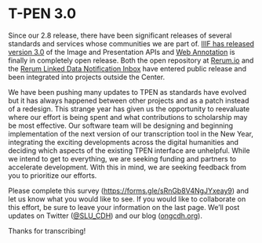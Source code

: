# T-PEN 3.0

Since our 2.8 release, there have been significant releases of several standards and services whose communities we are part of. [IIIF has released version 3.0](https://twitter.com/iiif_io/status/1142108177133166595?s=20) of the Image and Presentation APIs and [Web Annotation](https://www.w3.org/annotation/) is finally in completely open release. Both the open repository at [Rerum.io](https://ongcdh.org/posts/news/rerum-alpha/) and the [Rerum Linked Data Notification Inbox](https://ongcdh.org/posts/development/mirador-and-rerum-inbox-improving-the-ldn-plugin/) have entered public release and been integrated into projects outside the Center.

We have been pushing many updates to TPEN as standards have evolved but it has always happened between other projects and as a patch instead of a redesign. This strange year has given us the opportunity to reevaluate where our effort is being spent and what contributions to scholarship may be most effective. Our software team will be designing and beginning implementation of the next version of our transcription tool in the New Year, integrating the exciting developments across the digital humanities and deciding which aspects of the existing TPEN interface are unhelpful. While we intend to get to everything, we are seeking funding and partners to accelerate development. With this in mind, we are seeking feedback from you to prioritize our efforts.

Please complete this survey (https://forms.gle/sRnGb8V4NgJYxeay9) and let us know what you would like to see. If you would like to collaborate on this effort, be sure to leave your information on the last page. We’ll post updates on Twitter ([@SLU_CDH](https://twitter.com/SLU_CDH)) and our blog ([ongcdh.org](https://ongcdh.org/)).

Thanks for transcribing!
